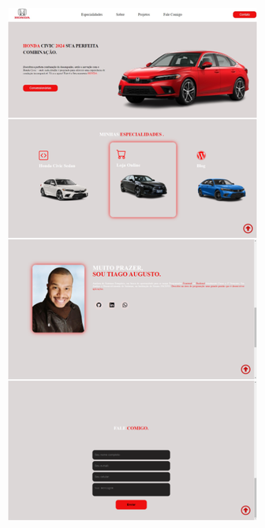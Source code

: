 ![ALT Text](img/img-2024.jpg)
![ALT Text](img/especialidades.png)
![ALT Text](img/git-perfil.png)
![ALT Text](img/contato-eu.png)

